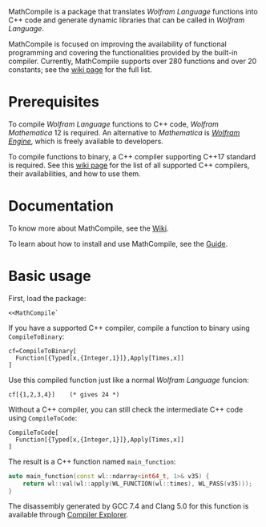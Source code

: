 MathCompile is a package that translates *Wolfram Language* functions into C++ code and generate dynamic libraries that can be called in *Wolfram Language*.

MathCompile is focused on improving the availability of functional programming and covering the functionalities provided by the built-in compiler. Currently, MathCompile supports over 280 functions and over 20 constants; see the [wiki page](https://github.com/njpipeorgan/MathCompile/wiki/Compilable-Functions) for the full list. 

# Prerequisites

To compile *Wolfram Language* functions to C++ code, *Wolfram Mathematica* 12 is required. An alternative to *Mathematica* is [*Wolfram Engine*](https://www.wolfram.com/engine/), which is freely available to developers.

To compile functions to binary, a C++ compiler supporting C++17 standard is required. See this [wiki page](https://github.com/njpipeorgan/MathCompile/wiki/Prerequisites-for-C-Compiler) for the list of all supported C++ compilers, their availabilities, and how to use them. 

# Documentation

To know more about MathCompile, see the [Wiki](https://github.com/njpipeorgan/MathCompile/wiki).

To learn about how to install and use MathCompile, see the [Guide](https://github.com/njpipeorgan/MathCompile/wiki/Guide).

# Basic usage

First, load the package:
```
<<MathCompile`
```
If you have a supported C++ compiler, compile a function to binary using `CompileToBinary`:
```
cf=CompileToBinary[
  Function[{Typed[x,{Integer,1}]},Apply[Times,x]]
]
```
Use this compiled function just like a normal *Wolfram Language* funcion:
```
cf[{1,2,3,4}]    (* gives 24 *)
```

Without a C++ compiler, you can still check the intermediate C++ code using `CompileToCode`:
```
CompileToCode[
  Function[{Typed[x,{Integer,1}]},Apply[Times,x]]
]
```
The result is a C++ function named `main_function`:
```c++
auto main_function(const wl::ndarray<int64_t, 1>& v35) {
    return wl::val(wl::apply(WL_FUNCTION(wl::times), WL_PASS(v35)));
}
```
The disassembly generated by GCC 7.4 and Clang 5.0 for this function is available through [Compiler Explorer](https://godbolt.org/z/tElm9M).
